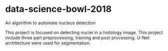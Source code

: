 # data-science-bowl-2018
An algorithm to automate nucleus detection

This project is focused on detecting nuclei in a histology image. This project include three part preprocessing, training and post processing. 
U-Net architecture were used for segmentation. 

